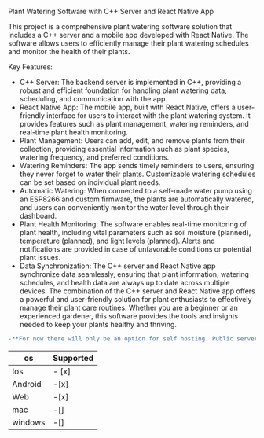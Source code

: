 Plant Watering Software with C++ Server and React Native App

This project is a comprehensive plant watering software solution that includes a C++ server and a mobile app developed with React Native. The software allows users to efficiently manage their plant watering schedules and monitor the health of their plants.

Key Features:
- C++ Server: The backend server is implemented in C++, providing a robust and efficient foundation for handling plant watering data, scheduling, and communication with the app.
- React Native App: The mobile app, built with React Native, offers a user-friendly interface for users to interact with the plant watering system. It provides features such as plant management, watering reminders, and real-time plant health monitoring.
- Plant Management: Users can add, edit, and remove plants from their collection, providing essential information such as plant species, watering frequency, and preferred conditions.
- Watering Reminders: The app sends timely reminders to users, ensuring they never forget to water their plants. Customizable watering schedules can be set based on individual plant needs.
- Automatic Watering: When connected to a self-made water pump using an ESP8266 and custom firmware, the plants are automatically watered, and users can conveniently monitor the water level through their dashboard.
- Plant Health Monitoring: The software enables real-time monitoring of plant health, including vital parameters such as soil moisture (planned), temperature (planned), and light levels (planned). Alerts and notifications are provided in case of unfavorable conditions or potential plant issues.
- Data Synchronization: The C++ server and React Native app synchronize data seamlessly, ensuring that plant information, watering schedules, and health data are always up to date across multiple devices.
The combination of the C++ server and React Native app offers a powerful and user-friendly solution for plant enthusiasts to effectively manage their plant care routines. Whether you are a beginner or an experienced gardener, this software provides the tools and insights needed to keep your plants healthy and thriving.

```diff
-**For now there will only be an option for self hosting. Public server will come in a future release**
```

| os | Supported |
| ------------- | ------------- |
| Ios  | - [x]  |
| Android  | -[x] |
| Web  | -[x]  |
| mac  | -[]  |
| windows  | -[]  |